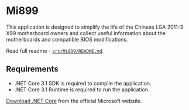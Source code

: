 # Mi899

This application is designed to simplify the life of the Chinese LGA 2011-3 X99 motherboard owners and collect useful information about the motherboards and compatible BIOS modifications.

Read full readme - [`src/Mi899/README.md`](src/Mi899/README.md).

## Requirements

- .NET Core 3.1 SDK is required to compile the application.
- .NET Core 3.1 Runtime is required to run the application.

[Download .NET Core](https://dotnet.microsoft.com/download) from the official Microsoft website.
